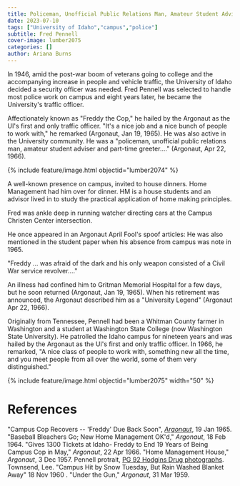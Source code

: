 ```yaml
---
title: Policeman, Unofficial Public Relations Man, Amateur Student Advisor
date: 2023-07-10
tags: ["University of Idaho","campus","police"]
subtitle: Fred Pennell
cover-image: lumber2075
categories: []
author: Ariana Burns
---
```

In 1946, amid the post-war boom of veterans going to college and the accompanying increase in people and vehicle traffic, the University of Idaho decided a security officer was needed. Fred Pennell was selected to handle most police work on campus and eight years later, he became the University's traffic officer. 

Affectionately known as "Freddy the Cop," he hailed by the Argonaut as the UI's first and only traffic officer. "It's a nice job and a nice bunch of people to work with," he remarked (Argonaut, Jan 19, 1965). He was also active in the University community. He was a "policeman, unofficial public relations man, amateur student adviser and part-time greeter...." (Argonaut, Apr 22, 1966). 

{% include feature/image.html objectid="lumber2074" %}

A well-known presence on campus, invited to house dinners. Home Management had him over for dinner. HM is a house students and an advisor lived in to study the practical application of home making principles.

Fred was ankle deep in running watcher directing cars at the Campus Christen Center intersection.

He once appeared in an Argonaut April Fool's spoof articles: He was also mentioned in the student paper when his absence from campus was note in 1965.

"Freddy ... was afraid of the dark and his only weapon consisted of a Civil War service revolver...." 

An illness had confined him to Gritman Memorial Hospital for a few days, but he soon returned (Argonaut, Jan 19, 1965). When his retirement was announced, the Argonaut described him as a "University Legend" (Argonaut Apr 22, 1966).

Originally from Tennessee, Pennell had been a Whitman County farmer in Washington and a student at Washington State College (now Washington State University). He patrolled the Idaho campus for nineteen years and was hailed by the Argonaut as the UI's first and only traffic officer. In 1966, he remarked, "A nice class of people to work with, something new all the time, and you meet people from all over the world, some of them very distinguished." 

{% include feature/image.html objectid="lumber2075" width="50" %}

# References

"Campus Cop Recovers -- 'Freddy' Due Back Soon", [*Argonaut*](https://www.lib.uidaho.edu/digital/argonaut/), 19 Jan 1965. 
"Baseball Bleachers Go; New Home Management OK'd," *Argonaut*, 18 Feb 1964.
"Gives 1300 Tickets at Idaho- Freddy to End 19 Years of Being Campus Cop in May," *Argonaut*, 22 Apr 1966. 
"Home Management House," *Argonaut*, 3 Dec 1957. 
Pennell protrait, [PG 92 Hodgins Drug photographs](https://archiveswest.orbiscascade.org/ark:80444/xv710086).
Townsend, Lee. "Campus Hit by Snow Tuesday, But Rain Washed Blanket Away" 18 Nov 1960 .
"Under the Gun," *Argonaut*, 31 Mar 1959. 
